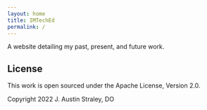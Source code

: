 ```yaml
---
layout: home
title: IMTechEd
permalink: /
---
```


A website detailing my past, present, and future work.

## License

This work is open sourced under the Apache License, Version 2.0.

Copyright 2022 J. Austin Straley, DO